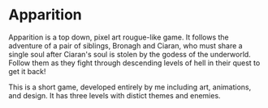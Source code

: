 # Apparition

Apparition is a top down, pixel art rougue-like game. It follows the adventure of a pair of siblings, Bronagh and Ciaran, who must share a single soul after Ciaran's soul is stolen by the godess of the underworld. Follow them as they fight through descending levels of hell in their quest to get it back!

This is a short game, developed entirely by me including art, animations, and design. It has three levels with distict themes and enemies.